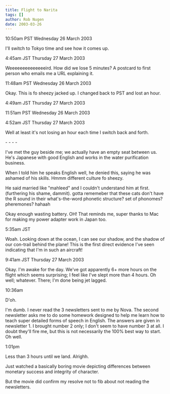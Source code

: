 ```yaml
---
title: Flight to Narita
tags: []
author: Rob Nugen
date: 2003-03-26
---
```


<p class=date>10:50am PST Wednesday 26 March 2003</p>

<p>I'll switch to Tokyo time and see how it comes up.</p>

<p class=date>4:45am JST Thursday 27 March 2003</p>

<p>Weeeeeeeeeeeeeeird.  How did we lose 5 minutes?  A postcard to
first person who emails me a URL explaining it.</p>

<p class=date>11:48am PST Wednesday 26 March 2003</p>

<p>Okay.  This is fo sheezy jacked up.  I changed back to PST and lost
an hour.</p>

<p class=date>4:49am JST Thursday 27 March 2003</p>

<p class=date>11:51am PST Wednesday 26 March 2003</p>

<p class=date>4:52am JST Thursday 27 March 2003</p>

<p>Well at least it's not losing an hour each time I switch back and
forth.</p>

<p>- - - -</p>

<p>I've met the guy beside me; we actually have an empty seat between
us.  He's Japanese with good English and works in the water
purification business.</p>

<p>When I told him he speaks English well, he denied this, saying he
was ashamed of his skills.  Hmmm different culture fo sheezy.</p>

<p>He said married like "mahleed" and I couldn't understand him at
first.  (furthering his shame, dammit).  gotta rememeber that these
cats don't have the R sound in their what's-the-word phonetic
structure? set of phonomes?  pheremones? hahaah</p>

<p>Okay enough wasting battery.  OH!  That reminds me, super thanks to
Mac for making my power adapter work in Japan too.</p>

<p class=date>5:35am JST</p>

<p>Woah.  Looking down at the ocean, I can see our shadow, and the
shadow of our con-trail behind the plane!  This is the first direct
evidence I've seen indicating that I'm in such an aircraft!</p>

<p class=date>9:41am JST Thursday 27 March 2003</p>

<p>Okay.  I'm awake for the day.  We've got apparently 6+ more hours
on the flight which seems surprising; I feel like I've slept more than
4 hours.  Oh well; whatever.  There; I'm done being jet lagged.</p>

<p class=date>10:36am</p>

<p>D'oh.</p>

<p>I'm dumb.  I never read the 3 newsletters sent to me by Nova.  The
second newsletter asks me to do some homework designed to help me
learn how to teach super detailed forms of speech in English.  The
answers are given in newsletter 1.  I brought number 2 only; I don't
seem to have number 3 at all.  I doubt they'll fire me, but this is
not necessarily the 100% best way to start.  Oh well.</p>

<p class=date>1:01pm</p>

<p>Less than 3 hours until we land.  Alrighh.</p>

<p>Just watched a basically boring movie depicting differences between
monetary success and integrity of character.</p>

<p>But the movie did confirm my resolve not to fib about not reading
the newsletters.</p>

